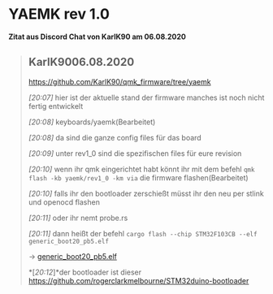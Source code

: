 # YAEMK rev 1.0

**Zitat aus Discord Chat von KarlK90 am 06.08.2020**

> ## KarlK9006.08.2020
>
> https://github.com/KarlK90/qmk_firmware/tree/yaemk
>
> *[*20:07*]* hier ist der aktuelle stand der firmware manches ist noch nicht fertig entwickelt
>
> *[*20:08*]* keyboards/yaemk(Bearbeitet)
>
> *[*20:08*]* da sind die ganze config files für das board
>
> *[*20:09*]* unter rev1_0 sind die spezifischen files für eure revision
>
> *[*20:10*]* wenn ihr qmk eingerichtet habt könnt ihr mit dem befehl `qmk flash -kb yaemk/rev1_0 -km via` die firmware flashen(Bearbeitet)
>
> *[*20:10*]* falls ihr den bootloader zerschießt müsst ihr den neu per stlink und openocd flashen
>
> *[*20:11*]* oder ihr nemt probe.rs
>
> *[*20:11*]* dann heißt der befehl `cargo flash --chip STM32F103CB --elf generic_boot20_pb5.elf`
>
> -> [generic_boot20_pb5.elf](./generic_boot20_pb5.elf)
>
> *[*20:12*]*der bootloader ist dieser https://github.com/rogerclarkmelbourne/STM32duino-bootloader

